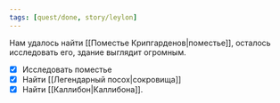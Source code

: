 ```yaml
---
tags: [quest/done, story/leylon]
---
```


Нам удалось найти [[Поместье Крипгарденов|поместье]], осталось исследовать его, здание выглядит огромным.

- [x] Исследовать поместье
- [x] Найти [[Легендарный посох|сокровища]]
- [x] Найти [[Каллибон|Каллибона]].
